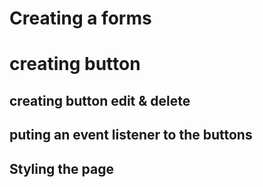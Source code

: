 # Creating a forms

# creating button

## creating button edit & delete

## puting an event listener to the buttons

## Styling the page
